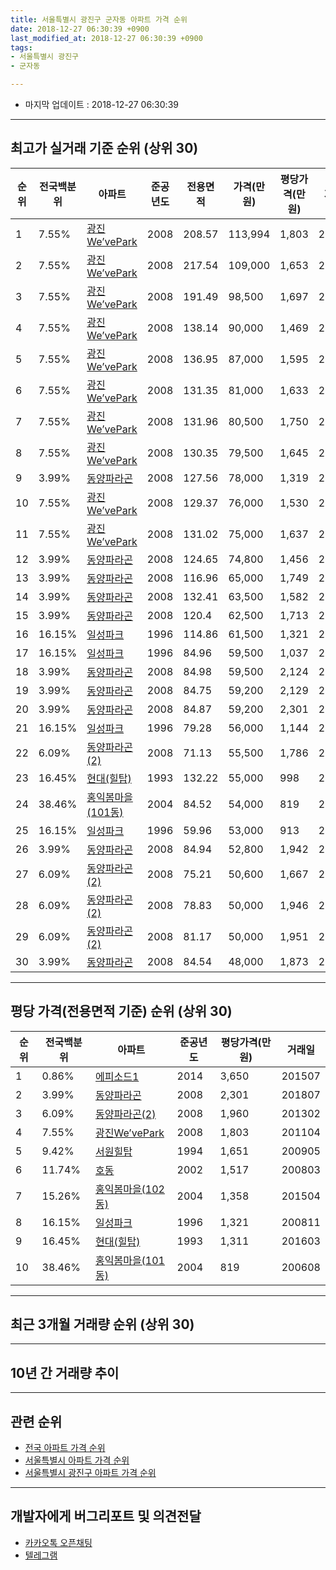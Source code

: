 ```yaml
---
title: 서울특별시 광진구 군자동 아파트 가격 순위
date: 2018-12-27 06:30:39 +0900
last_modified_at: 2018-12-27 06:30:39 +0900
tags:
- 서울특별시 광진구
- 군자동

---
```


* 마지막 업데이트 : 2018-12-27 06:30:39

---

## 최고가 실거래 기준 순위 (상위 30)


|순위|전국백분위|아파트|준공년도|전용면적|가격(만원)|평당가격(만원)|거래일|
|---|---|---|---|---|---|---|---|
|1|7.55%|[광진We’vePark](https://search.naver.com/search.naver?query=%EC%84%9C%EC%9A%B8%ED%8A%B9%EB%B3%84%EC%8B%9C+%EA%B4%91%EC%A7%84%EA%B5%AC+%EA%B5%B0%EC%9E%90%EB%8F%99+%EA%B4%91%EC%A7%84We%E2%80%99vePark)|2008|208.57|113,994|1,803|201104|
|2|7.55%|[광진We’vePark](https://search.naver.com/search.naver?query=%EC%84%9C%EC%9A%B8%ED%8A%B9%EB%B3%84%EC%8B%9C+%EA%B4%91%EC%A7%84%EA%B5%AC+%EA%B5%B0%EC%9E%90%EB%8F%99+%EA%B4%91%EC%A7%84We%E2%80%99vePark)|2008|217.54|109,000|1,653|201503|
|3|7.55%|[광진We’vePark](https://search.naver.com/search.naver?query=%EC%84%9C%EC%9A%B8%ED%8A%B9%EB%B3%84%EC%8B%9C+%EA%B4%91%EC%A7%84%EA%B5%AC+%EA%B5%B0%EC%9E%90%EB%8F%99+%EA%B4%91%EC%A7%84We%E2%80%99vePark)|2008|191.49|98,500|1,697|201103|
|4|7.55%|[광진We’vePark](https://search.naver.com/search.naver?query=%EC%84%9C%EC%9A%B8%ED%8A%B9%EB%B3%84%EC%8B%9C+%EA%B4%91%EC%A7%84%EA%B5%AC+%EA%B5%B0%EC%9E%90%EB%8F%99+%EA%B4%91%EC%A7%84We%E2%80%99vePark)|2008|138.14|90,000|1,469|201401|
|5|7.55%|[광진We’vePark](https://search.naver.com/search.naver?query=%EC%84%9C%EC%9A%B8%ED%8A%B9%EB%B3%84%EC%8B%9C+%EA%B4%91%EC%A7%84%EA%B5%AC+%EA%B5%B0%EC%9E%90%EB%8F%99+%EA%B4%91%EC%A7%84We%E2%80%99vePark)|2008|136.95|87,000|1,595|201012|
|6|7.55%|[광진We’vePark](https://search.naver.com/search.naver?query=%EC%84%9C%EC%9A%B8%ED%8A%B9%EB%B3%84%EC%8B%9C+%EA%B4%91%EC%A7%84%EA%B5%AC+%EA%B5%B0%EC%9E%90%EB%8F%99+%EA%B4%91%EC%A7%84We%E2%80%99vePark)|2008|131.35|81,000|1,633|201406|
|7|7.55%|[광진We’vePark](https://search.naver.com/search.naver?query=%EC%84%9C%EC%9A%B8%ED%8A%B9%EB%B3%84%EC%8B%9C+%EA%B4%91%EC%A7%84%EA%B5%AC+%EA%B5%B0%EC%9E%90%EB%8F%99+%EA%B4%91%EC%A7%84We%E2%80%99vePark)|2008|131.96|80,500|1,750|201101|
|8|7.55%|[광진We’vePark](https://search.naver.com/search.naver?query=%EC%84%9C%EC%9A%B8%ED%8A%B9%EB%B3%84%EC%8B%9C+%EA%B4%91%EC%A7%84%EA%B5%AC+%EA%B5%B0%EC%9E%90%EB%8F%99+%EA%B4%91%EC%A7%84We%E2%80%99vePark)|2008|130.35|79,500|1,645|201205|
|9|3.99%|[동양파라곤](https://search.naver.com/search.naver?query=%EC%84%9C%EC%9A%B8%ED%8A%B9%EB%B3%84%EC%8B%9C+%EA%B4%91%EC%A7%84%EA%B5%AC+%EA%B5%B0%EC%9E%90%EB%8F%99+%EB%8F%99%EC%96%91%ED%8C%8C%EB%9D%BC%EA%B3%A4)|2008|127.56|78,000|1,319|201205|
|10|7.55%|[광진We’vePark](https://search.naver.com/search.naver?query=%EC%84%9C%EC%9A%B8%ED%8A%B9%EB%B3%84%EC%8B%9C+%EA%B4%91%EC%A7%84%EA%B5%AC+%EA%B5%B0%EC%9E%90%EB%8F%99+%EA%B4%91%EC%A7%84We%E2%80%99vePark)|2008|129.37|76,000|1,530|201506|
|11|7.55%|[광진We’vePark](https://search.naver.com/search.naver?query=%EC%84%9C%EC%9A%B8%ED%8A%B9%EB%B3%84%EC%8B%9C+%EA%B4%91%EC%A7%84%EA%B5%AC+%EA%B5%B0%EC%9E%90%EB%8F%99+%EA%B4%91%EC%A7%84We%E2%80%99vePark)|2008|131.02|75,000|1,637|201005|
|12|3.99%|[동양파라곤](https://search.naver.com/search.naver?query=%EC%84%9C%EC%9A%B8%ED%8A%B9%EB%B3%84%EC%8B%9C+%EA%B4%91%EC%A7%84%EA%B5%AC+%EA%B5%B0%EC%9E%90%EB%8F%99+%EB%8F%99%EC%96%91%ED%8C%8C%EB%9D%BC%EA%B3%A4)|2008|124.65|74,800|1,456|201312|
|13|3.99%|[동양파라곤](https://search.naver.com/search.naver?query=%EC%84%9C%EC%9A%B8%ED%8A%B9%EB%B3%84%EC%8B%9C+%EA%B4%91%EC%A7%84%EA%B5%AC+%EA%B5%B0%EC%9E%90%EB%8F%99+%EB%8F%99%EC%96%91%ED%8C%8C%EB%9D%BC%EA%B3%A4)|2008|116.96|65,000|1,749|201704|
|14|3.99%|[동양파라곤](https://search.naver.com/search.naver?query=%EC%84%9C%EC%9A%B8%ED%8A%B9%EB%B3%84%EC%8B%9C+%EA%B4%91%EC%A7%84%EA%B5%AC+%EA%B5%B0%EC%9E%90%EB%8F%99+%EB%8F%99%EC%96%91%ED%8C%8C%EB%9D%BC%EA%B3%A4)|2008|132.41|63,500|1,582|201703|
|15|3.99%|[동양파라곤](https://search.naver.com/search.naver?query=%EC%84%9C%EC%9A%B8%ED%8A%B9%EB%B3%84%EC%8B%9C+%EA%B4%91%EC%A7%84%EA%B5%AC+%EA%B5%B0%EC%9E%90%EB%8F%99+%EB%8F%99%EC%96%91%ED%8C%8C%EB%9D%BC%EA%B3%A4)|2008|120.4|62,500|1,713|201807|
|16|16.15%|[일성파크](https://search.naver.com/search.naver?query=%EC%84%9C%EC%9A%B8%ED%8A%B9%EB%B3%84%EC%8B%9C+%EA%B4%91%EC%A7%84%EA%B5%AC+%EA%B5%B0%EC%9E%90%EB%8F%99+%EC%9D%BC%EC%84%B1%ED%8C%8C%ED%81%AC)|1996|114.86|61,500|1,321|200811|
|17|16.15%|[일성파크](https://search.naver.com/search.naver?query=%EC%84%9C%EC%9A%B8%ED%8A%B9%EB%B3%84%EC%8B%9C+%EA%B4%91%EC%A7%84%EA%B5%AC+%EA%B5%B0%EC%9E%90%EB%8F%99+%EC%9D%BC%EC%84%B1%ED%8C%8C%ED%81%AC)|1996|84.96|59,500|1,037|200606|
|18|3.99%|[동양파라곤](https://search.naver.com/search.naver?query=%EC%84%9C%EC%9A%B8%ED%8A%B9%EB%B3%84%EC%8B%9C+%EA%B4%91%EC%A7%84%EA%B5%AC+%EA%B5%B0%EC%9E%90%EB%8F%99+%EB%8F%99%EC%96%91%ED%8C%8C%EB%9D%BC%EA%B3%A4)|2008|84.98|59,500|2,124|201711|
|19|3.99%|[동양파라곤](https://search.naver.com/search.naver?query=%EC%84%9C%EC%9A%B8%ED%8A%B9%EB%B3%84%EC%8B%9C+%EA%B4%91%EC%A7%84%EA%B5%AC+%EA%B5%B0%EC%9E%90%EB%8F%99+%EB%8F%99%EC%96%91%ED%8C%8C%EB%9D%BC%EA%B3%A4)|2008|84.75|59,200|2,129|201709|
|20|3.99%|[동양파라곤](https://search.naver.com/search.naver?query=%EC%84%9C%EC%9A%B8%ED%8A%B9%EB%B3%84%EC%8B%9C+%EA%B4%91%EC%A7%84%EA%B5%AC+%EA%B5%B0%EC%9E%90%EB%8F%99+%EB%8F%99%EC%96%91%ED%8C%8C%EB%9D%BC%EA%B3%A4)|2008|84.87|59,200|2,301|201807|
|21|16.15%|[일성파크](https://search.naver.com/search.naver?query=%EC%84%9C%EC%9A%B8%ED%8A%B9%EB%B3%84%EC%8B%9C+%EA%B4%91%EC%A7%84%EA%B5%AC+%EA%B5%B0%EC%9E%90%EB%8F%99+%EC%9D%BC%EC%84%B1%ED%8C%8C%ED%81%AC)|1996|79.28|56,000|1,144|200606|
|22|6.09%|[동양파라곤(2)](https://search.naver.com/search.naver?query=%EC%84%9C%EC%9A%B8%ED%8A%B9%EB%B3%84%EC%8B%9C+%EA%B4%91%EC%A7%84%EA%B5%AC+%EA%B5%B0%EC%9E%90%EB%8F%99+%EB%8F%99%EC%96%91%ED%8C%8C%EB%9D%BC%EA%B3%A4%282%29)|2008|71.13|55,500|1,786|201208|
|23|16.45%|[현대(힐탑)](https://search.naver.com/search.naver?query=%EC%84%9C%EC%9A%B8%ED%8A%B9%EB%B3%84%EC%8B%9C+%EA%B4%91%EC%A7%84%EA%B5%AC+%EA%B5%B0%EC%9E%90%EB%8F%99+%ED%98%84%EB%8C%80%28%ED%9E%90%ED%83%91%29)|1993|132.22|55,000|998|200605|
|24|38.46%|[홍익봄마을(101동)](https://search.naver.com/search.naver?query=%EC%84%9C%EC%9A%B8%ED%8A%B9%EB%B3%84%EC%8B%9C+%EA%B4%91%EC%A7%84%EA%B5%AC+%EA%B5%B0%EC%9E%90%EB%8F%99+%ED%99%8D%EC%9D%B5%EB%B4%84%EB%A7%88%EC%9D%84%28101%EB%8F%99%29)|2004|84.52|54,000|819|200608|
|25|16.15%|[일성파크](https://search.naver.com/search.naver?query=%EC%84%9C%EC%9A%B8%ED%8A%B9%EB%B3%84%EC%8B%9C+%EA%B4%91%EC%A7%84%EA%B5%AC+%EA%B5%B0%EC%9E%90%EB%8F%99+%EC%9D%BC%EC%84%B1%ED%8C%8C%ED%81%AC)|1996|59.96|53,000|913|200609|
|26|3.99%|[동양파라곤](https://search.naver.com/search.naver?query=%EC%84%9C%EC%9A%B8%ED%8A%B9%EB%B3%84%EC%8B%9C+%EA%B4%91%EC%A7%84%EA%B5%AC+%EA%B5%B0%EC%9E%90%EB%8F%99+%EB%8F%99%EC%96%91%ED%8C%8C%EB%9D%BC%EA%B3%A4)|2008|84.94|52,800|1,942|201603|
|27|6.09%|[동양파라곤(2)](https://search.naver.com/search.naver?query=%EC%84%9C%EC%9A%B8%ED%8A%B9%EB%B3%84%EC%8B%9C+%EA%B4%91%EC%A7%84%EA%B5%AC+%EA%B5%B0%EC%9E%90%EB%8F%99+%EB%8F%99%EC%96%91%ED%8C%8C%EB%9D%BC%EA%B3%A4%282%29)|2008|75.21|50,600|1,667|200902|
|28|6.09%|[동양파라곤(2)](https://search.naver.com/search.naver?query=%EC%84%9C%EC%9A%B8%ED%8A%B9%EB%B3%84%EC%8B%9C+%EA%B4%91%EC%A7%84%EA%B5%AC+%EA%B5%B0%EC%9E%90%EB%8F%99+%EB%8F%99%EC%96%91%ED%8C%8C%EB%9D%BC%EA%B3%A4%282%29)|2008|78.83|50,000|1,946|201407|
|29|6.09%|[동양파라곤(2)](https://search.naver.com/search.naver?query=%EC%84%9C%EC%9A%B8%ED%8A%B9%EB%B3%84%EC%8B%9C+%EA%B4%91%EC%A7%84%EA%B5%AC+%EA%B5%B0%EC%9E%90%EB%8F%99+%EB%8F%99%EC%96%91%ED%8C%8C%EB%9D%BC%EA%B3%A4%282%29)|2008|81.17|50,000|1,951|201208|
|30|3.99%|[동양파라곤](https://search.naver.com/search.naver?query=%EC%84%9C%EC%9A%B8%ED%8A%B9%EB%B3%84%EC%8B%9C+%EA%B4%91%EC%A7%84%EA%B5%AC+%EA%B5%B0%EC%9E%90%EB%8F%99+%EB%8F%99%EC%96%91%ED%8C%8C%EB%9D%BC%EA%B3%A4)|2008|84.54|48,000|1,873|201506|


---

## 평당 가격(전용면적 기준) 순위 (상위 30)


|순위|전국백분위|아파트|준공년도|평당가격(만원)|거래일|
|---|---|---|---|---|---|
|1|0.86%|[에피소드1](https://search.naver.com/search.naver?query=%EC%84%9C%EC%9A%B8%ED%8A%B9%EB%B3%84%EC%8B%9C+%EA%B4%91%EC%A7%84%EA%B5%AC+%EA%B5%B0%EC%9E%90%EB%8F%99+%EC%97%90%ED%94%BC%EC%86%8C%EB%93%9C1)|2014|3,650|201507|
|2|3.99%|[동양파라곤](https://search.naver.com/search.naver?query=%EC%84%9C%EC%9A%B8%ED%8A%B9%EB%B3%84%EC%8B%9C+%EA%B4%91%EC%A7%84%EA%B5%AC+%EA%B5%B0%EC%9E%90%EB%8F%99+%EB%8F%99%EC%96%91%ED%8C%8C%EB%9D%BC%EA%B3%A4)|2008|2,301|201807|
|3|6.09%|[동양파라곤(2)](https://search.naver.com/search.naver?query=%EC%84%9C%EC%9A%B8%ED%8A%B9%EB%B3%84%EC%8B%9C+%EA%B4%91%EC%A7%84%EA%B5%AC+%EA%B5%B0%EC%9E%90%EB%8F%99+%EB%8F%99%EC%96%91%ED%8C%8C%EB%9D%BC%EA%B3%A4%282%29)|2008|1,960|201302|
|4|7.55%|[광진We’vePark](https://search.naver.com/search.naver?query=%EC%84%9C%EC%9A%B8%ED%8A%B9%EB%B3%84%EC%8B%9C+%EA%B4%91%EC%A7%84%EA%B5%AC+%EA%B5%B0%EC%9E%90%EB%8F%99+%EA%B4%91%EC%A7%84We%E2%80%99vePark)|2008|1,803|201104|
|5|9.42%|[서원힐탑](https://search.naver.com/search.naver?query=%EC%84%9C%EC%9A%B8%ED%8A%B9%EB%B3%84%EC%8B%9C+%EA%B4%91%EC%A7%84%EA%B5%AC+%EA%B5%B0%EC%9E%90%EB%8F%99+%EC%84%9C%EC%9B%90%ED%9E%90%ED%83%91)|1994|1,651|200905|
|6|11.74%|[호동](https://search.naver.com/search.naver?query=%EC%84%9C%EC%9A%B8%ED%8A%B9%EB%B3%84%EC%8B%9C+%EA%B4%91%EC%A7%84%EA%B5%AC+%EA%B5%B0%EC%9E%90%EB%8F%99+%ED%98%B8%EB%8F%99)|2002|1,517|200803|
|7|15.26%|[홍익봄마을(102동)](https://search.naver.com/search.naver?query=%EC%84%9C%EC%9A%B8%ED%8A%B9%EB%B3%84%EC%8B%9C+%EA%B4%91%EC%A7%84%EA%B5%AC+%EA%B5%B0%EC%9E%90%EB%8F%99+%ED%99%8D%EC%9D%B5%EB%B4%84%EB%A7%88%EC%9D%84%28102%EB%8F%99%29)|2004|1,358|201504|
|8|16.15%|[일성파크](https://search.naver.com/search.naver?query=%EC%84%9C%EC%9A%B8%ED%8A%B9%EB%B3%84%EC%8B%9C+%EA%B4%91%EC%A7%84%EA%B5%AC+%EA%B5%B0%EC%9E%90%EB%8F%99+%EC%9D%BC%EC%84%B1%ED%8C%8C%ED%81%AC)|1996|1,321|200811|
|9|16.45%|[현대(힐탑)](https://search.naver.com/search.naver?query=%EC%84%9C%EC%9A%B8%ED%8A%B9%EB%B3%84%EC%8B%9C+%EA%B4%91%EC%A7%84%EA%B5%AC+%EA%B5%B0%EC%9E%90%EB%8F%99+%ED%98%84%EB%8C%80%28%ED%9E%90%ED%83%91%29)|1993|1,311|201603|
|10|38.46%|[홍익봄마을(101동)](https://search.naver.com/search.naver?query=%EC%84%9C%EC%9A%B8%ED%8A%B9%EB%B3%84%EC%8B%9C+%EA%B4%91%EC%A7%84%EA%B5%AC+%EA%B5%B0%EC%9E%90%EB%8F%99+%ED%99%8D%EC%9D%B5%EB%B4%84%EB%A7%88%EC%9D%84%28101%EB%8F%99%29)|2004|819|200608|


---

## 최근 3개월 거래량 순위 (상위 30)


<div style="width:100%;">
    <canvas id="deal_count_ranking" height="250"></canvas>
</div>


<script>
new Chart(document.getElementById("deal_count_ranking"), {
    type: 'horizontalBar',
    data: {
        labels: ['일성파크', '홍익봄마을(101동)'],
        datasets: [{
            label: '실거래 수',
            data: [1, 1],
            borderColor: "rgba(255, 0, 128, 1)",
            backgroundColor: "rgba(255, 0, 128, 0.5)",
            fill: false,
        }]
    },
    options: {
        responsive: true,
        title: {
            display: true,
            text: '최근 3개월 거래량 순위'
        },
        tooltips: {
            mode: 'index',
            intersect: false,
            callbacks: {
                title: function(tooltipItems, data) {
                    return "실거래 수:";
                },
                label: function(tooltipItem, data) {
                    return data.labels[tooltipItem.index] + ": " + tooltipItem.xLabel;
                }
            }
        },
        hover: {
            mode: 'nearest',
            intersect: true
        },
        scales: {
            xAxes: [{
                display: true,
                scaleLabel: {
                    display: true,
                    labelString: '실거래 수'
                },
                ticks: {
                    suggestedMin: 0,
                }
            }],
            yAxes: [{
                display: true,
                ticks: {
                    autoSkip: false,
                    callback: function(value, index, values) {
                        if (value.length > 15)
                            return value.substr(0, 13) + "...";
                        else
                            return value;
                    }
                },
                scaleLabel: {
                    display: false,
                }
            }]
        }
    }
});

</script>


---

## 10년 간 거래량 추이


<div style="width:100%;">
    <canvas id="deal_progress" height="250"></canvas>
</div>

<script>
new Chart(document.getElementById("deal_progress"), {
    type: 'line',
    data: {
        labels: ['200812','200901','200902','200903','200904','200905','200906','200907','200908','200909','200910','200911','200912','201001','201002','201003','201004','201005','201006','201007','201008','201009','201010','201011','201012','201101','201102','201103','201104','201105','201106','201107','201108','201109','201110','201111','201112','201201','201202','201203','201204','201205','201206','201207','201208','201209','201210','201211','201212','201301','201302','201303','201304','201305','201306','201307','201308','201309','201310','201311','201312','201401','201402','201403','201404','201405','201406','201407','201408','201409','201410','201411','201412','201501','201502','201503','201504','201505','201506','201507','201508','201509','201510','201511','201512','201601','201602','201603','201604','201605','201606','201607','201608','201609','201610','201611','201612','201701','201702','201703','201704','201705','201706','201707','201708','201709','201710','201711','201712','201801','201802','201803','201804','201805','201806','201807','201808','201809','201810','201811','201812'],
        datasets: [{
            label: '실거래 수',
            pointRadius: 1,
            data: [0, 0, 1, 0, 4, 1, 3, 1, 2, 1, 1, 1, 4, 1, 3, 3, 2, 2, 2, 3, 1, 4, 0, 2, 7, 10, 0, 7, 1, 5, 4, 2, 4, 2, 5, 3, 2, 1, 2, 3, 0, 3, 0, 2, 3, 3, 1, 0, 1, 2, 2, 3, 0, 1, 1, 1, 2, 2, 3, 0, 4, 3, 5, 3, 6, 0, 3, 2, 2, 3, 0, 6, 1, 4, 2, 5, 7, 8, 16, 14, 7, 2, 5, 5, 2, 4, 5, 4, 7, 2, 1, 4, 5, 7, 4, 3, 3, 2, 6, 7, 5, 0, 2, 5, 5, 5, 6, 4, 3, 7, 6, 5, 1, 3, 4, 7, 8, 4, 1, 1, 0],
            borderColor: "rgba(255, 201, 14, 1)",
            backgroundColor: "rgba(255, 201, 14, 0.5)",
            fill: true,
        }]
    },
    options: {
        responsive: true,
        title: {
            display: true,
            text: '10년간 거래량 추이'
        },
        tooltips: {
            mode: 'index',
            intersect: false,
        },
        hover: {
            mode: 'nearest',
            intersect: true
        },
        scales: {
            xAxes: [{
                display: true,
                scaleLabel: {
                    display: true,
                    labelString: '년/월'
                }
            }],
            yAxes: [{
                display: true,
                ticks: {
                    suggestedMin: 0,
                },
                scaleLabel: {
                    display: true,
                    labelString: '실거래 수'
                }
            }]
        }
    }
});

</script>


---

## 관련 순위

- [전국 아파트 가격 순위](https://inasie.github.io/apt-ranking/전국)
- [서울특별시 아파트 가격 순위](https://inasie.github.io/apt-ranking/서울특별시)
- [서울특별시 광진구 아파트 가격 순위](https://inasie.github.io/apt-ranking/서울특별시-광진구)


---

## 개발자에게 버그리포트 및 의견전달

- [카카오톡 오픈채팅](https://open.kakao.com/o/gLJUAP4)
- [텔레그램](https://t.me/inasie)

